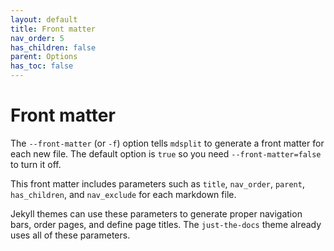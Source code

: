 ```yaml
---
layout: default
title: Front matter 
nav_order: 5
has_children: false
parent: Options
has_toc: false
---
```

# Front matter 

The `--front-matter` (or `-f`) option tells `mdsplit` to generate a front matter for each new file. The default option is `true` so you need `--front-matter=false` to turn it off.

This front matter includes parameters such as `title`, `nav_order`, `parent`, `has_children`, and `nav_exclude` for each markdown file. 

Jekyll themes can use these parameters to generate proper navigation bars, order pages, and define page titles. The `just-the-docs` theme already uses all of these parameters.




<!-- Generated with mdsplit: https://github.com/alandefreitas/mdsplit -->
